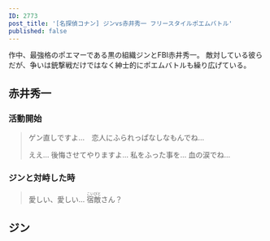 ```yaml
---
ID: 2773
post_title: '[名探偵コナン] ジンvs赤井秀一 フリースタイルポエムバトル'
published: false
---
```

作中、最強格のポエマーである黒の組織ジンとFBI赤井秀一。
敵対している彼らだが、争いは銃撃戦だけではなく紳士的にポエムバトルも繰り広げている。

<!--more-->

<h2>赤井秀一</h2>

<h3>活動開始</h3>

<blockquote>
  ゲン直しですよ…　恋人にふられっぱなしなもんでね…
  
  ええ… 後悔させてやりますよ… 私をふった事を… 血の涙でね…
</blockquote>

<h3>ジンと対峙した時</h3>

<blockquote>
  愛しい、愛しい… <ruby>宿<rt>こい</rt>敵<rt>びと</rt></ruby>さん？
</blockquote>

<h2>ジン</h2>